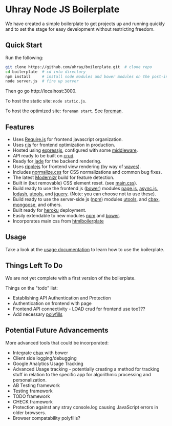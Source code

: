 Uhray Node JS Boilerplate
=============

We have created a simple boilerplate to get projects up and running quickly and to set the stage for easy development without restricting freedom.

## Quick Start

Run the following:

```sh
git clone https://github.com/uhray/boilerplate.git  # clone repo
cd boilerplate  # cd into directory
npm install     # install node modules and bower modules on the post-install
node server.js  # fire up server
```

Then go go <a>http://localhost:3000</a>.

To host the static site: `node static.js`.

To host the optimized site: `foreman start`. See [foreman](https://github.com/ddollar/foreman).

## Features

* Uses [Require.js](http://requirejs.org) for frontend javascript organization.
* Uses [r.js](https://github.com/jrburke/r.js) for frontend optimization in production.
* Hosted using [expressjs](http://expressjs.com), configured with some [middleware](http://expressjs.com/4x/api.html#middleware).
* API ready to be built on [crud](https://github.com/uhray/utools.git).
* Ready for [jade](https://github.com/visionmedia/jade) for the backend rendering.
* Uses [ripplejs](https://github.com/ripplejs/ripple) for frontend view rendering (by way of [waves](https://github.com/ripplejs/waves)).
* Includes [normalize.css](http://necolas.github.com/normalize.css/) for CSS normalizations and common bug fixes.
* The latest [Modernizr](http://modernizr.com/) build for feature detection.
* Built in (but removable) CSS element reset. (see [main.css](lib/public/css/main.css)).
* Build ready to use the frontend js ([bower](http://bower.io)) modules [page.js](https://github.com/visionmedia/page.js.git), [async.js](https://github.com/caolan/async), [lodash](http://lodash.com/), [utools](https://github.com/uhray/utools.git), and [jquery](https://github.com/jquery/jquery). (Note: you can choose not to use these).
* Build ready to use the server-side js ([npm](http://npmjs.org)) modules
[utools](https://github.com/uhray/utools.git), and [cbax](https://github.com/uhray/cbax.git), [mongoose](http://mongoosejs.com/), and others.
* Built ready for [heroku](https://heroku.com) deployment.
* Easily extendable to new modules [npm](http://npmjs.org) and [bower](http://bower.io).
* Incorporates main css from [htmlboilerplate](https://github.com/h5bp/html5-boilerplate)

## Usage

Take a look at the [usage documentation](doc/usage.md) to learn how to use the boilerplate.

## Things Left To Do

We are not yet complete with a first version of the boilerplate.

Things on the "todo" list:

* Establishing API Authentication and Protection
* Authentication on frontend with page
* Frontend API connectivity - LOAD crud for frontend use too???
* Add necessary [polyfills](https://github.com/Modernizr/Modernizr/wiki/HTML5-Cross-browser-Polyfills)

## Potential Future Advancements

More advanced tools that could be incorporated:

* Integrate [cbax](https://github.com/uhray/cbax.git) with bower
* Client side logging/debugging
* Google Analytics Usage Tracking
* Advanced Usage tracking - potentially creating a method for tracking stuff in relation to the specific app for algorithmic processing and personalization.
* AB Testing framework
* Testing framework
* TODO framework
* CHECK framework
* Protection against any stray console.log causing JavaScript errors in older browsers.
* Browser compatability polyfills?
